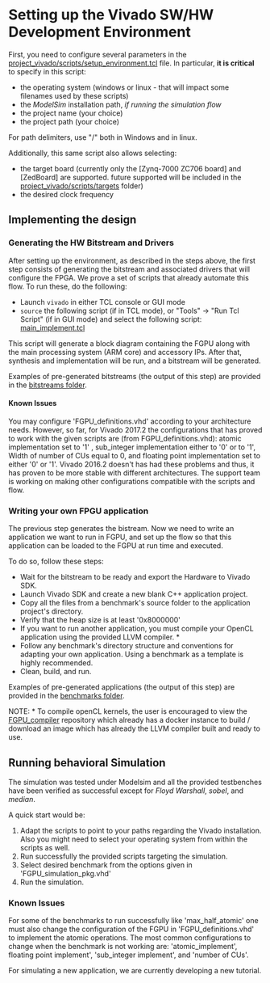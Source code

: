 # Setting up the Vivado SW/HW Development Environment

First, you need to configure several parameters in the [project_vivado/scripts/setup_environment.tcl](project_vivado/scripts/setup_environment.tcl) file. In particular, **it is critical** to specify in this script:
- the operating system (windows or linux - that will impact some filenames used by these scripts)
- the *ModelSim* installation path, *if running the simulation flow*
- the project name (your choice)
- the project path (your choice)

For path delimiters, use "/" both in Windows and in linux.

Additionally, this same script also allows selecting:
- the target board (currently only the [Zynq-7000 ZC706 board] and [ZedBoard] are supported. future supported will be included in the [project_vivado/scripts/targets](project_vivado/scripts/targets) folder)
- the desired clock frequency

## Implementing the design

### Generating the HW Bitstream and Drivers

After setting up the environment, as described in the steps above, the first step consists of generating the bitstream and associated drivers that will configure the FPGA. We prove a set of scripts that already automate this flow. To run these, do the following:
- Launch `vivado` in either TCL console or GUI mode
- `source` the following script (if in TCL mode), or "Tools" -> "Run Tcl Script" (if in GUI mode) and select the following script: [main_implement.tcl](scripts/2017.2/main_implement.tcl)

This script will generate a block diagram containing the FGPU along with the main processing system (ARM core) and accessory IPs. After that, synthesis and implementation will be run, and a bitstream will be generated.

Examples of pre-generated bitstreams (the output of this step) are provided in the [bitstreams folder](../bitstreams).

#### Known Issues

You may configure 'FGPU_definitions.vhd' according to your architecture needs. However, so far, for Vivado 2017.2 the configurations that has proved to work with the given scripts are (from FGPU_definitions.vhd): atomic implementation set to '1' , sub_integer implementation either to '0' or to '1', Width of number of CUs equal to 0, and floating point implementation set to either '0' or '1'. Vivado 2016.2 doesn't has had these problems and thus, it has proven to be more stable with different architectures. The support team is working on making other configurations compatible with the scripts and flow.

### Writing your own FPGU application

The previous step generates the bistream. Now we need to write an application we want to run in FGPU, and set up the flow so that this application can be loaded to the FGPU at run time and executed.

To do so, follow these steps:
- Wait for the bitstream to be ready and export the Hardware to Vivado SDK. 
- Launch Vivado SDK and create a new blank C++ application project.
- Copy all the files from a benchmark's source folder to the application project's directory. 
- Verify that the heap size is at least '0x8000000'
- If you want to run another application, you must compile your OpenCL application using the provided LLVM compiler. *
- Follow any benchmark's directory structure and conventions for adapting your own application. Using a benchmark as a template is highly recommended.
- Clean, build, and run.

Examples of pre-generated applications (the output of this step) are provided in the [benchmarks folder](../benchmark).

NOTE: * To compile openCL kernels, the user is encouraged to view the [FGPU_compiler](https://github.com/CEatBTU/FGPU_Compiler.git) repository which already has a docker instance to build / download an image which has already the LLVM compiler built and ready to use.

## Running behavioral Simulation

The simulation was tested under Modelsim and all the provided testbenches have been verified as successful except for _Floyd Warshall_, _sobel_, and _median_. 

A quick start would be:
1. Adapt the scripts to point to your paths regarding the Vivado installation. Also you might need to select your operating system from within the scripts as well.
2. Run successfully the provided scripts targeting the simulation. 
3. Select desired benchmark from the options given in 'FGPU_simulation_pkg.vhd'
4. Run the simulation.

### Known Issues

For some of the benchmarks to run successfully like 'max_half_atomic' one must also change the configuration of the FGPU in 'FGPU_definitions.vhd' to implement the atomic operations.   The most common configurations to change when the benchmark is not working are: 'atomic_implement', floating point implement', 'sub_integer implement', and 'number of CUs'.

For simulating a new application, we are currently developing a new tutorial.

